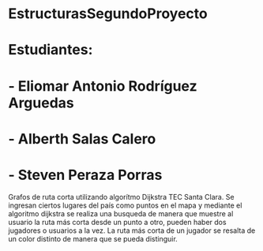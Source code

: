 # EstructurasSegundoProyecto
# Estudiantes: 
# - Eliomar Antonio Rodríguez Arguedas
# - Alberth Salas Calero
# - Steven Peraza Porras
Grafos de ruta corta utilizando algorítmo Dijkstra TEC Santa Clara. 
Se ingresan ciertos lugares del país como puntos en el mapa y mediante el algoritmo dijkstra se realiza una busqueda de manera que muestre
al usuario la ruta más corta desde un punto a otro, pueden haber dos jugadores o usuarios a la vez.
La ruta más corta de un jugador se resalta de un color distinto de manera que se pueda distinguir.
